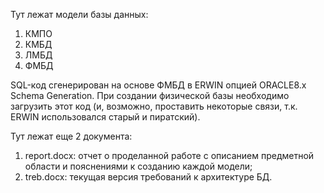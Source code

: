 Тут лежат модели базы данных:
1) КМПО
2) КМБД
3) ЛМБД
4) ФМБД

SQL-код сгенерирован на основе ФМБД в ERWIN опцией ORACLE8.x Schema Generation. При создании физической базы необходимо загрузить этот код (и, возможно, проставить некоторые связи, т.к. ERWIN использовался старый и пиратский).

Тут лежат еще 2 документа:
1) report.docx: отчет о проделанной работе с описанием предметной области и пояснениями к созданию каждой модели;
2) treb.docx: текущая версия требований к архитектуре БД.
